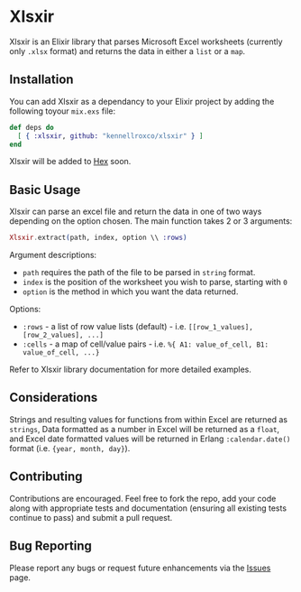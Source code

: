 # Xlsxir

Xlsxir is an Elixir library that parses Microsoft Excel worksheets (currently only 
`.xlsx` format) and returns the data in either a `list` or a `map`. 

## Installation

You can add Xlsxir as a dependancy to your Elixir project by adding the following toyour `mix.exs` file: 

```elixir
def deps do
  [ { :xlsxir, github: "kennellroxco/xlsxir" } ]
end
```

Xlsxir will be added to [Hex](https://hex.pm) soon.

## Basic Usage

Xlsxir can parse an excel file and return the data in one of two ways depending on the option chosen. The main function takes 2 or 3 arguments:

```elixir
Xlsxir.extract(path, index, option \\ :rows)
```

Argument descriptions:
- `path` requires the path of the file to be parsed in `string` format.
- `index` is the position of the worksheet you wish to parse, starting with `0`
- `option` is the method in which you want the data returned. 

Options:
  - `:rows` - a list of row value lists (default) - i.e. `[[row_1_values], [row_2_values], ...] `
  - `:cells` - a map of cell/value pairs - i.e. `%{ A1: value_of_cell, B1: value_of_cell, ...}`

Refer to Xlsxir library documentation for more detailed examples. 

## Considerations

Strings and resulting values for functions from within Excel are returned as `strings`, Data formatted as a number in Excel will be returned as a `float`, and Excel date formatted values will be returned in Erlang `:calendar.date()` format (i.e. `{year, month, day}`). 

## Contributing

Contributions are encouraged. Feel free to fork the repo, add your code along with appropriate tests and documentation (ensuring all existing tests continue to pass) and submit a pull request. 

## Bug Reporting

Please report any bugs or request future enhancements via the [Issues](https://github.com/kennellroxco/xlsxir/issues) page. 